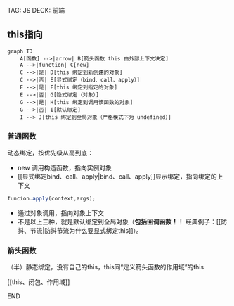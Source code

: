 TAG: JS
DECK: 前端
## this指向
```mermaid
graph TD
    A[函数] -->|arrow| B[箭头函数 this 由外部上下文决定]
    A -->|function| C[new]
    C -->|是| D[this 绑定到新创建的对象]
    C -->|否| E[显式绑定（bind、call、apply）]
    E -->|是| F[this 绑定到指定的对象]
    E -->|否| G[隐式绑定（对象）]
    G -->|是| H[this 绑定到调用该函数的对象]
    G -->|否| I[默认绑定]
    I --> J[this 绑定到全局对象（严格模式下为 undefined）]

```
### 普通函数
动态绑定，按优先级从高到底：
- new 调用构造函数，指向实例对象
- [[显式绑定bind、call、apply|bind、call、apply]]显示绑定，指向绑定的上下文
```js
funcion.apply(context,args);
```
- 通过对象调用，指向对象上下文
- 不是以上三种，就是默认绑定到全局对象（**包括回调函数！！** 经典例子：[[防抖、节流|防抖节流为什么要显式绑定this]]）。

### 箭头函数
（半）静态绑定，没有自己的this，this同“定义箭头函数的作用域”的this


[[this、闭包、作用域]]

END
<!--ID: 1726214454115-->
